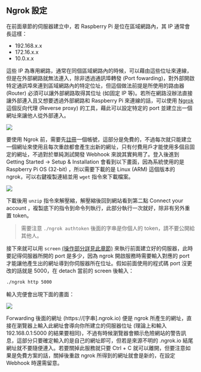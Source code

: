 ## Ngrok 設定

在前面章節的伺服器建立中，若 Raspberry Pi 是位在區域網路內，其 IP 通常會長這樣：
* 192.168.x.x
* 172.16.x.x
* 10.0.x.x

這些 IP 為專用網路，通常在同個區域網路內的時候，可以藉由這些位址來連線，但是在外部網路就無法連入，除非透過通訊埠轉發 (Port fowarding)，對外部開啟特定通訊埠來連到區域網路內的特定位址，但這個做法前提是所使用的路由器 (Router) 必須可以讓外部網路取得其位址 (如固定 IP 等)。若所在網路沒辦法直接讓外部連入且又想要透過外部網路和 Raspberry Pi 來連線的話，可以使用 [Ngrok](https://ngrok.com/) 這個反向代理 (Reverse proxy) 的工具，藉此可以設定特定的 port 並建立出一個網址來讓他人從外部連入。

![](https://i.imgur.com/OOn989V.png)

要使用 Ngrok 前，需要先[註冊](https://dashboard.ngrok.com/signup)一個帳號，這部分是免費的，不過每次就只能建立一個網址來使用且每次重啟都會產生出新的網址，只有付費用戶才能使用多個且固定的網址，不過對於單純測試開發 Webhook 來說其實夠用了。登入後進到 Getting Started -> Setup & Installation 會看到以下畫面，因為系統使用的是 Raspberry Pi OS (32-bit) ，所以需要下載的是 Linux (ARM) 這個版本的 ngrok，可以右鍵複製連結並用 `wget` 指令來下載檔案。

![](https://i.imgur.com/miHtnop.png)

下載後用 `unzip` 指令來解壓縮，解壓縮後回到網站看到第二點 Connect your account ，複製底下的指令到命令列執行，此部分執行一次就好，除非有另外重置 token。 

> 需要注意 `./ngrok authtoken` 後面的字串是你個人的 token，請不要公開給其他人。

接下來就可以用 `screen` [(操作部分詳見此章節)]() 來執行前面建立好的伺服器，此時要記得伺服器所開的 port 是多少，因為 ngrok 開啟服務時需要輸入對應的 port 才能讓他產生出的網址導到你伺服器所在位址。假如前面使用的程式碼 port 沒更改的話就是 5000，在 detach 當前的 screen 後輸入：

```bash
./ngrok http 5000
```

輸入完便會出現下面的畫面：

![](https://i.imgur.com/NONri04.png)

Forwarding 後面的網址 (https://[字串].ngrok.io) 便是 ngrok 所產生的網址，直接在瀏覽器上輸入此網址會導向你所建立的伺服器位址 (理論上和輸入 192.168.0.1:5000 的結果要相同)，不過有時候瀏覽器會顯示危險網站的警告訊息，這部分只要確定輸入的是自己的網址即可，但若是來源不明的 .ngrok.io 結尾網址就不要隨便連入。若要關掉此服務就只要 Ctrl + C 就可以離開，但要注意如果是免費方案的話，關掉後重啟 ngrok 所得到的網址就會是新的，在設定 Webhook 時還需留意。
